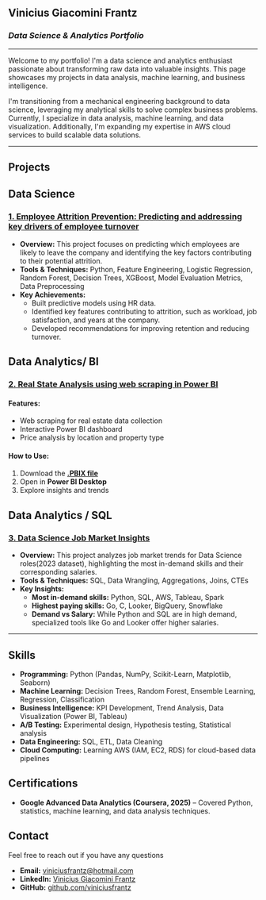 ## **Vinicius Giacomini Frantz** 
### *Data Science & Analytics Portfolio*

---
Welcome to my portfolio! I'm a data science and analytics enthusiast passionate about transforming raw data into valuable insights. This page showcases my projects in data analysis, machine learning, and business intelligence.  

I'm transitioning from a mechanical engineering background to data science, leveraging my analytical skills to solve complex business problems. Currently, I specialize in data analysis, machine learning, and data visualization. Additionally, I'm expanding my expertise in AWS cloud services to build scalable data solutions.  

---

##  **Projects**
## Data Science
### **[1. Employee Attrition Prevention: Predicting and addressing key drivers of employee turnover](https://github.com/viniciusfrantz/data_science/blob/master/hr_emp_sat/HR_project_ML.ipynb)**  
- **Overview:** This project focuses on predicting which employees are likely to leave the company and identifying the key factors contributing to their potential attrition.  
- **Tools & Techniques:** Python, Feature Engineering, Logistic Regression, Random Forest, Decision Trees, XGBoost, Model Evaluation Metrics,  Data Preprocessing  
- **Key Achievements:**
  - Built predictive models using HR data.
  - Identified key features contributing to attrition, such as workload, job satisfaction, and years at the company.
  - Developed recommendations for improving retention and reducing turnover.

## Data Analytics/ BI
### **[2. Real State Analysis using web scraping in Power BI](https://github.com/viniciusfrantz/data_science/blob/master/BI%20-%20visualization/Imoveis_BC_1vs.pbix)**
#### Features:  
- Web scraping for real estate data collection  
- Interactive Power BI dashboard  
- Price analysis by location and property type  

####  How to Use: 
  1. Download the **[.PBIX file](https://github.com/viniciusfrantz/data_science/blob/master/BI%20-%20visualization/Imoveis_BC_1vs.pbix)**  
  2. Open in **Power BI Desktop**  
  3. Explore insights and trends 

## Data Analytics / SQL  
### **[3. Data Science Job Market Insights](https://github.com/viniciusfrantz/SQL_project_data_job_analysis/blob/master/README.md)**  
- **Overview:**
  This project analyzes job market trends for Data Science roles(2023 dataset), highlighting the most in-demand skills and their corresponding salaries.  
- **Tools & Techniques:**
  SQL, Data Wrangling, Aggregations, Joins, CTEs  
- **Key Insights:** 
  - **Most in-demand skills:** Python, SQL, AWS, Tableau, Spark  
  - **Highest paying skills:** Go, C, Looker, BigQuery, Snowflake  
  - **Demand vs Salary:** While Python and SQL are in high demand, specialized tools like Go and Looker offer higher salaries.  

---
## **Skills**  
- **Programming:** Python (Pandas, NumPy, Scikit-Learn, Matplotlib, Seaborn)  
- **Machine Learning:** Decision Trees, Random Forest, Ensemble Learning, Regression, Classification
- **Business Intelligence:** KPI Development, Trend Analysis, Data Visualization (Power BI, Tableau)  
- **A/B Testing:** Experimental design, Hypothesis testing, Statistical analysis 
- **Data Engineering:** SQL, ETL, Data Cleaning  
- **Cloud Computing:** Learning AWS (IAM, EC2, RDS) for cloud-based data pipelines


## **Certifications**  
- **Google Advanced Data Analytics (Coursera, 2025)** – Covered Python, statistics, machine learning, and data analysis techniques.
  
## **Contact**  
Feel free to reach out if you have any questions

- **Email:** viniciusfrantz@hotmail.com  
- **LinkedIn:** [Vinicius Giacomini Frantz](https://www.linkedin.com/in/viniciusgiacominifrantz/)  
- **GitHub:** [github.com/viniciusfrantz](https://github.com/viniciusfrantz/data_science)  
